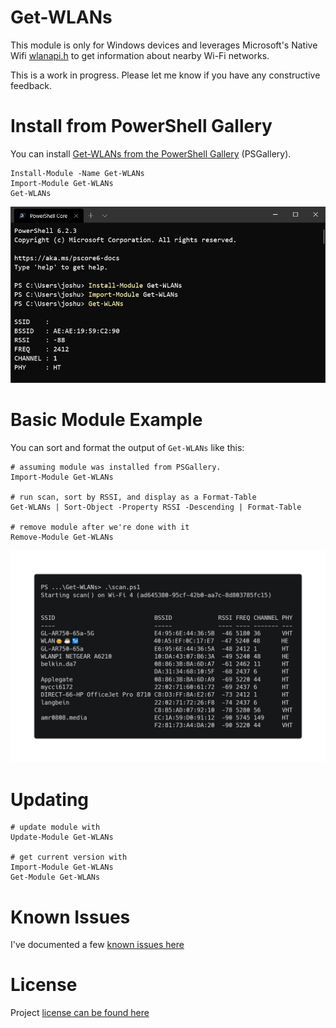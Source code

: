 # Get-WLANs

This module is only for Windows devices and leverages Microsoft's Native Wifi [wlanapi.h](https://docs.microsoft.com/en-us/windows/win32/api/wlanapi/) to get information about nearby Wi-Fi networks. 

This is a work in progress. Please let me know if you have any constructive feedback. 

# Install from PowerShell Gallery

You can install [Get-WLANs from the PowerShell Gallery](https://www.powershellgallery.com/packages/Get-WLANs) (PSGallery). 

```
Install-Module -Name Get-WLANs
Import-Module Get-WLANs
Get-WLANs
```

![](docs/WindowsTerminal_jgCkTPJBx4.png)

# Basic Module Example

You can sort and format the output of `Get-WLANs` like this:

```
# assuming module was installed from PSGallery.
Import-Module Get-WLANs

# run scan, sort by RSSI, and display as a Format-Table
Get-WLANs | Sort-Object -Property RSSI -Descending | Format-Table

# remove module after we're done with it
Remove-Module Get-WLANs
```

![](docs/1-nic-scan-examplev2.png)

# Updating

```
# update module with
Update-Module Get-WLANs

# get current version with
Import-Module Get-WLANs
Get-Module Get-WLANs
```

# Known Issues

I've documented a few [known issues here](KNOWN_ISSUES.md)

# License

Project [license can be found here](LICENSE)
